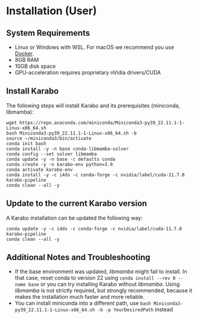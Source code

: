 # Installation (User)

## System Requirements
- Linux or Windows with WSL. For macOS we recommend you use [Docker](container.html).
- 8GB RAM
- 10GB disk space
- GPU-acceleration requires proprietary nVidia drivers/CUDA

## Install Karabo
The following steps will install Karabo and its prerequisites (miniconda, libmamba):
```
wget https://repo.anaconda.com/miniconda/Miniconda3-py39_22.11.1-1-Linux-x86_64.sh
bash Miniconda3-py39_22.11.1-1-Linux-x86_64.sh -b
source ~/miniconda3/bin/activate
conda init bash
conda install -y -n base conda-libmamba-solver
conda config --set solver libmamba
conda update -y -n base -c defaults conda
conda create -y -n karabo-env python=3.9
conda activate karabo-env
conda install -y -c i4ds -c conda-forge -c nvidia/label/cuda-11.7.0 karabo-pipeline
conda clean --all -y
```

## Update to the current Karabo version
A Karabo installation can be updated the following way:
```
conda update -y -c i4ds -c conda-forge -c nvidia/label/cuda-11.7.0 karabo-pipeline
conda clean --all -y
```

## Additional Notes and Troubleshooting
- If the base environment was updated, *libmamba* might fail to install. In that case, reset conda to version 22 using `conda install --rev 0 --name base` or you can try installing Karabo without *libmamba*. Using *libmamba* is not strictly required, but strongly recommended, because it makes the installation much faster and more reliable.
- You can install miniconda into a different path, use ```bash Miniconda3-py39_22.11.1-1-Linux-x86_64.sh -b -p YourDesiredPath``` instead
